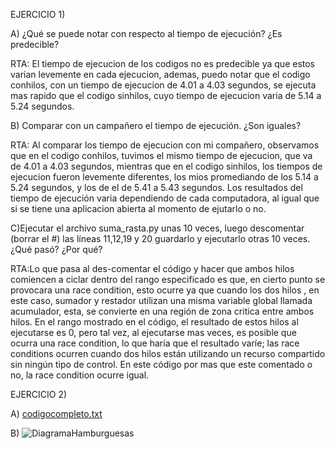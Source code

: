 EJERCICIO 1)

A) ¿Qué se puede notar con respecto al tiempo de ejecución? ¿Es predecible?

RTA: El tiempo de ejecucion de los codigos no es predecible ya que estos varian levemente en cada ejecucion, ademas, puedo notar que el codigo conhilos, con un tiempo de ejecucion de 4.01 a 4.03 segundos, se ejecuta mas rapido que el codigo sinhilos, cuyo tiempo de ejecucion varia de 5.14 a 5.24 segundos.


B) Comparar con un campañero el tiempo de ejecución. ¿Son iguales?

RTA: Al comparar los tiempo de ejecucion con mi compañero, observamos que en el codigo conhilos, tuvimos el mismo tiempo de ejecucion, que va de 4.01 a 4.03 segundos, mientras que en el codigo sinhilos, los tiempos de ejecucion fueron levemente diferentes, los mios promediando de los 5.14 a 5.24 segundos, y los de el de 5.41 a 5.43 segundos. Los resultados del tiempo de ejecución varia dependiendo de cada computadora, al igual que si se tiene una aplicacion abierta al momento de ejutarlo o no.


C)Ejecutar el archivo suma_rasta.py unas 10 veces, luego descomentar (borrar el #) las líneas 11,12,19 y 20 guardarlo y ejecutarlo otras 10 veces. 
¿Qué pasó? ¿Por qué?

RTA:Lo que pasa al des-comentar el código y hacer que ambos hilos comiencen a ciclar dentro del rango especificado es que, en cierto punto se provocara una race condition, esto ocurre ya que cuando los dos hilos , en este caso, sumador y restador utilizan una misma variable global llamada acumulador, esta, se convierte en una región de zona critica entre ambos hilos. En el rango mostrado en el código, el resultado de estos hilos al ejecutarse es 0, pero tal vez, al ejecutarse mas veces, es posible que ocurra una race condition, lo que haría que el resultado varíe; las race conditions ocurren cuando dos hilos están utilizando un recurso compartido sin ningún tipo de control. En este código por mas que este comentado o no, la race condition ocurre igual.


EJERCICIO 2)

A) [codigocompleto.txt](https://github.com/agustinasobral/ASO2024TPs/files/15315156/codigocompleto.txt)


B) ![DiagramaHamburguesas](https://github.com/agustinasobral/ASO2024TPs/assets/167656580/259217cb-209c-4a70-93e9-51557d766f6c)




